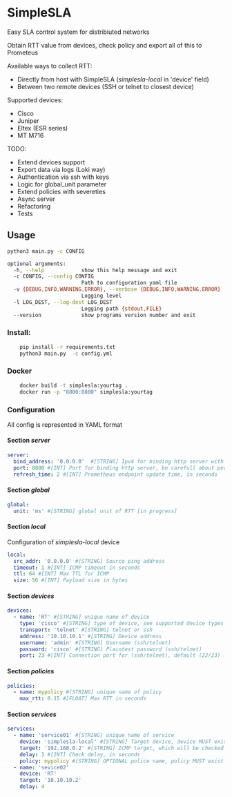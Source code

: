 # SimpleSLA

Easy SLA control system for distribiuted networks

Obtain RTT value from devices, check policy and export all of this to Prometeus

Available ways to collect RTT:

  - Directly from host with SimpleSLA (*simplesla-local* in 'device' field)
  - Between two remote devices (SSH or telnet to closest device)

Supported devices:
  - Cisco
  - Juniper
  - Eltex (ESR series)
  - MT M716

TODO:
  - Extend devices support
  - Export data via logs (Loki way)
  - Authentication via ssh with keys
  - Logic for global_unit parameter
  - Extend policies with severeties
  - Async server
  - Refactoring
  - Tests

## Usage
```bash
python3 main.py -c CONFIG

optional arguments:
  -h, --help            show this help message and exit
  -c CONFIG, --config CONFIG
                        Path to configuration yaml file
  -v {DEBUG,INFO,WARNING,ERROR}, --verbose {DEBUG,INFO,WARNING,ERROR}
                        Logging level
  -l LOG_DEST, --log-dest LOG_DEST
                        Logging path {stdout,FILE}
  --version             show programs version number and exit
```
### Install:

```bash
    pip install -r requirements.txt
    python3 main.py  -c config.yml
```
### Docker

```bash
    docker build -t simplesla:yourtag .
    docker run -p "8800:8800" simplesla:yourtag
```

### Configuration

All config is represented in YAML format

#### Section *server*
  ```yaml
server:
    bind_address: '0.0.0.0'  #[STRING] Ipv4 for binding http server with Prometheus endpoint
    port: 8800 #[INT] Port for binding http server, be carefull about permissions for different port
    refresh_time: 2 #[INT] Prometheus endpoint update time, in seconds

  ```
#### Section *global*
  ```yaml
  global:
    unit: 'ms' #[STRING] global unit of RTT [in progress]
  ```

#### Section *local*
Configuration of *simplesla-local* device
  ```yaml
  local:
    src_addr: '0.0.0.0' #[STRING] Source ping address
    timeout: 1 #[INT] ICMP timeout in seconds
    ttl: 64 #[INT] Max TTL for ICMP
    size: 56 #[INT] Payload size in bytes
  ```

#### Section *devices*
  ```yaml
  devices:
    - name: 'RT' #[STRING] unique name of device
      type: 'cisco' #[STRING] type of device, see supported device types
      transport: 'telnet' #[STRING] telnet or ssh
      address: '10.10.10.1' #[STRING] Device address 
      username: 'admin' #[STRING] Username (ssh/telnet) 
      password: 'cisco' #[STRING] Plaintext password (ssh/telnet) 
      port: 23 #[INT] Connection port for (ssh/telnet), default (22/23)
  ```
#### Section *policies*
  ```yaml
  policies:
    - name: mypolicy #[STRING] unique name of policy
      max_rtt: 0.15 #[FLOAT] Max RTT in seconds
  ```
#### Section *services*
  ```yaml
  services:
    - name: 'service01' #[STRING] unique name of service
      device: 'simplesla-local' #[STRING] Target device, device MUST exist in devices section, or simplesla-local
      target: '192.168.0.2' #[STRING] ICMP target, which will be checked from device
      delay: 3 #[INT] Check delay, in seconds
      policy: mypolicy #[STRING] OPTIONAL police name, policy MUST exist in policies section
    - name: 'sevice02'
      device: 'RT'
      target: '10.10.10.2'
      delay: 4
  ```